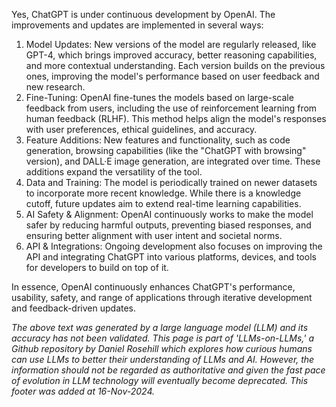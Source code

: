 Yes, ChatGPT is under continuous development by OpenAI. The improvements and updates are implemented in several ways:

1. Model Updates: New versions of the model are regularly released, like GPT-4, which brings improved accuracy, better reasoning capabilities, and more contextual understanding. Each version builds on the previous ones, improving the model's performance based on user feedback and new research.
2. Fine-Tuning: OpenAI fine-tunes the models based on large-scale feedback from users, including the use of reinforcement learning from human feedback (RLHF). This method helps align the model's responses with user preferences, ethical guidelines, and accuracy.
3. Feature Additions: New features and functionality, such as code generation, browsing capabilities (like the "ChatGPT with browsing" version), and DALL·E image generation, are integrated over time. These additions expand the versatility of the tool.
4. Data and Training: The model is periodically trained on newer datasets to incorporate more recent knowledge. While there is a knowledge cutoff, future updates aim to extend real-time learning capabilities.
5. AI Safety & Alignment: OpenAI continuously works to make the model safer by reducing harmful outputs, preventing biased responses, and ensuring better alignment with user intent and societal norms.
6. API & Integrations: Ongoing development also focuses on improving the API and integrating ChatGPT into various platforms, devices, and tools for developers to build on top of it.

In essence, OpenAI continuously enhances ChatGPT's performance, usability, safety, and range of applications through iterative development and feedback-driven updates.

*The above text was generated by a large language model (LLM) and its accuracy has not been validated. This page is part of 'LLMs-on-LLMs,' a Github repository by Daniel Rosehill which explores how curious humans can use LLMs to better their understanding of LLMs and AI. However, the information should not be regarded as authoritative and given the fast pace of evolution in LLM technology will eventually become deprecated. This footer was added at 16-Nov-2024.*



